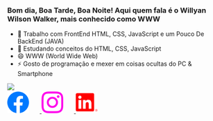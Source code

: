 <h3>Bom dia, Boa Tarde, Boa Noite! Aqui quem fala é o Willyan Wilson Walker, mais conhecido como WWW</h3>

<ul>
  <li>🔭 Trabalho com FrontEnd HTML, CSS, JavaScript e um Pouco De BackEnd (JAVA)</li>
  <li>🌱 Estudando conceitos do HTML, CSS, JavaScript</li>
  <li>😄 WWW (World Wide Web)</li>
  <li>⚡ Gosto de programação e mexer em coisas ocultas do PC & Smartphone</li>
</ul>

<div>
  <picture>
    <source
      srcset="https://github-readme-stats.vercel.app/api?username=Walker10TECH&show_icons=true&theme=matrix"
      media="(prefers-color-scheme: dark)"
    />
    <source
      srcset="https://github-readme-stats.vercel.app/api?username=Walker10TECH&show_icons=true&theme=matrix"
      media="(prefers-color-scheme: red), (prefers-color-scheme: no-preference)"
    />
    <img src="https://github-readme-stats.vercel.app/api?username=Walker10TECH&show_icons=true&theme=matrix" />
  </picture>
</div>

<div>
  <a href="https://www.facebook.com/profile.php?id=100090616987571">
    <img src="facebook.png" height="50" style="margin-right: 25px;" />
  </a>
  <a href="https://www.instagram.com/willyan_10_walker/">
    <img src="instagram.png" height="50" style="margin-right: 25px;" />
  </a>
  <a href="https://www.linkedin.com/in/willyan-walker-1a4b80237/">
    <img src="linkedin.png" height="50" style="margin-right: 25px;" />
  </a>
</div>
